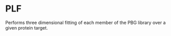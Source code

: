 PLF
===

Performs three dimensional fitting of each member of the PBG library over a given protein target.
